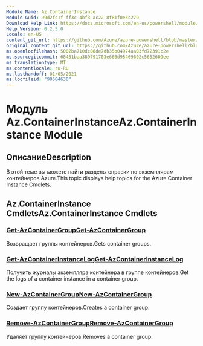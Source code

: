 ```yaml
---
Module Name: Az.ContainerInstance
Module Guid: 99d2fc1f-ff3c-4bf3-ac22-8f81f0e5c279
Download Help Link: https://docs.microsoft.com/en-us/powershell/module/az.containerinstance
Help Version: 0.2.5.0
Locale: en-US
content_git_url: https://github.com/Azure/azure-powershell/blob/master/src/ContainerInstance/ContainerInstance/help/Az.ContainerInstance.md
original_content_git_url: https://github.com/Azure/azure-powershell/blob/master/src/ContainerInstance/ContainerInstance/help/Az.ContainerInstance.md
ms.openlocfilehash: 5002ba710dc08de7db35b04974aa03fd72391c2e
ms.sourcegitcommit: 68451baa389791703e666d95469602c5652609ee
ms.translationtype: MT
ms.contentlocale: ru-RU
ms.lasthandoff: 01/05/2021
ms.locfileid: "98504630"
---
```

# <span data-ttu-id="3d1a8-101">Модуль Az.ContainerInstance</span><span class="sxs-lookup"><span data-stu-id="3d1a8-101">Az.ContainerInstance Module</span></span>
## <span data-ttu-id="3d1a8-102">Описание</span><span class="sxs-lookup"><span data-stu-id="3d1a8-102">Description</span></span>
<span data-ttu-id="3d1a8-103">В этой теме вы можете найти разделы справки по экземплярам контейнеров Azure.</span><span class="sxs-lookup"><span data-stu-id="3d1a8-103">This topic displays help topics for the Azure Container Instance Cmdlets.</span></span>

## <span data-ttu-id="3d1a8-104">Az.ContainerInstance Cmdlets</span><span class="sxs-lookup"><span data-stu-id="3d1a8-104">Az.ContainerInstance Cmdlets</span></span>
### [<span data-ttu-id="3d1a8-105">Get-AzContainerGroup</span><span class="sxs-lookup"><span data-stu-id="3d1a8-105">Get-AzContainerGroup</span></span>](Get-AzContainerGroup.md)
<span data-ttu-id="3d1a8-106">Возвращает группы контейнеров.</span><span class="sxs-lookup"><span data-stu-id="3d1a8-106">Gets container groups.</span></span>

### [<span data-ttu-id="3d1a8-107">Get-AzContainerInstanceLog</span><span class="sxs-lookup"><span data-stu-id="3d1a8-107">Get-AzContainerInstanceLog</span></span>](Get-AzContainerInstanceLog.md)
<span data-ttu-id="3d1a8-108">Получить журналы экземпляра контейнера в группе контейнеров.</span><span class="sxs-lookup"><span data-stu-id="3d1a8-108">Get the logs of a container instance in a container group.</span></span>

### [<span data-ttu-id="3d1a8-109">New-AzContainerGroup</span><span class="sxs-lookup"><span data-stu-id="3d1a8-109">New-AzContainerGroup</span></span>](New-AzContainerGroup.md)
<span data-ttu-id="3d1a8-110">Создает группу контейнеров.</span><span class="sxs-lookup"><span data-stu-id="3d1a8-110">Creates a container group.</span></span>

### [<span data-ttu-id="3d1a8-111">Remove-AzContainerGroup</span><span class="sxs-lookup"><span data-stu-id="3d1a8-111">Remove-AzContainerGroup</span></span>](Remove-AzContainerGroup.md)
<span data-ttu-id="3d1a8-112">Удаляет группу контейнеров.</span><span class="sxs-lookup"><span data-stu-id="3d1a8-112">Removes a container group.</span></span>

